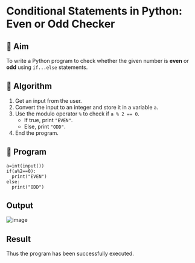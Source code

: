 # Conditional Statements in Python: Even or Odd Checker

## 🎯 Aim
To write a Python program to check whether the given number is **even** or **odd** using `if...else` statements.

## 🧠 Algorithm
1. Get an input from the user.
2. Convert the input to an integer and store it in a variable `a`.
3. Use the modulo operator `%` to check if `a % 2 == 0`.
   - If true, print `"EVEN"`.
   - Else, print `"ODD"`.
4. End the program.

## 🧾 Program
```
a=int(input())
if(a%2==0):
  print("EVEN")
else:
  print("ODD")
```

## Output
![image](https://github.com/user-attachments/assets/4ce8417c-781a-49a4-93f5-48a1c6432aa6)


## Result
Thus the program has been successfully executed.
